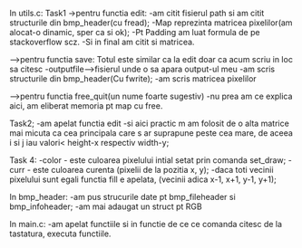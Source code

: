 In utils.c:
Task1
->pentru functia edit:
-am citit fisierul path si am citit structurile din bmp_header(cu fread);
-Map reprezinta matricea pixelilor(am alocat-o dinamic, sper ca si ok);
-Pt Padding am luat formula de pe stackoverflow scz.
-Si in final am citit si matricea.

-->pentru functia save:
Totul este similar ca la edit doar ca acum scriu in loc sa citesc
-outputfile-->fisierul unde o sa apara output-ul meu
-am scris structurile din bmp_header(Cu fwrite);
-am scris matricea pixelilor

-->pentru functia free_quit(un nume foarte sugestiv)
-nu prea am ce explica aici, am eliberat memoria pt map cu free.

Task2;
-am apelat functia edit
-si aici practic m am folosit de o alta matrice mai micuta ca cea principala
care s ar suprapune peste cea mare, de aceea i si j iau valori< height-x
respectiv width-y;

Task 4:
-color - este culoarea pixelului intial setat prin comanda set_draw;
-curr - este culoarea curenta (pixelii de la pozitia x, y);
-daca toti vecinii pixelului sunt egali functia fill e apelata,
(vecinii adica x-1, x+1, y-1, y+1);


In bmp_header:
-am pus strucurile date pt bmp_fileheader si bmp_infoheader;
-am mai adaugat un struct pt RGB 

In main.c:
-am apelat functiile si in functie de ce ce comanda citesc de la tastatura,
executa functiile.
